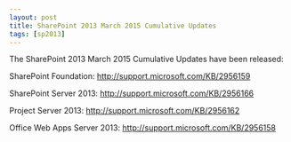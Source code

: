 ```yaml
---
layout: post
title: SharePoint 2013 March 2015 Cumulative Updates
tags: [sp2013]
---
```


The SharePoint 2013 March 2015 Cumulative Updates have been released:

SharePoint Foundation: <http://support.microsoft.com/KB/2956159>

SharePoint Server 2013: <http://support.microsoft.com/KB/2956166>

Project Server 2013: <http://support.microsoft.com/KB/2956162>

Office Web Apps Server 2013: <http://support.microsoft.com/KB/2956158>